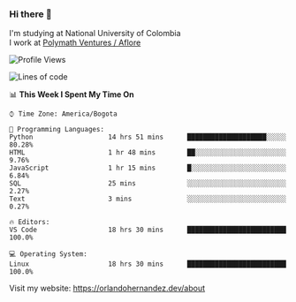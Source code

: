 ### Hi there 👋


<!--**AR4Z/AR4Z** is a ✨ _special_ ✨ repository because its `README.md` (this file) appears on your GitHub profile.

Here are some ideas to get you started:-->
I'm studying at National University of Colombia
<br>
I work at <a href="https://www.aflore.co/">Polymath Ventures / Aflore</a>
<br>

<!--START_SECTION:waka-->
![Profile Views](http://img.shields.io/badge/Profile%20Views-0-blue)

![Lines of code](https://img.shields.io/badge/From%20Hello%20World%20I%27ve%20Written-3.3%20million%20lines%20of%20code-blue)

📊 **This Week I Spent My Time On** 

```text
⌚︎ Time Zone: America/Bogota

💬 Programming Languages: 
Python                   14 hrs 51 mins      ████████████████████░░░░░   80.28% 
HTML                     1 hr 48 mins        ██░░░░░░░░░░░░░░░░░░░░░░░   9.76% 
JavaScript               1 hr 15 mins        █░░░░░░░░░░░░░░░░░░░░░░░░   6.84% 
SQL                      25 mins             ░░░░░░░░░░░░░░░░░░░░░░░░░   2.27% 
Text                     3 mins              ░░░░░░░░░░░░░░░░░░░░░░░░░   0.27%

🔥 Editors: 
VS Code                  18 hrs 30 mins      █████████████████████████   100.0%

💻 Operating System: 
Linux                    18 hrs 30 mins      █████████████████████████   100.0%

```


<!--END_SECTION:waka-->


Visit my website: https://orlandohernandez.dev/about

